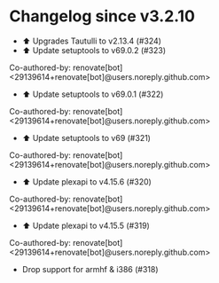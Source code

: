 # Changelog since v3.2.10
- ⬆️ Upgrades Tautulli to v2.13.4 (#324) 
- ⬆️ Update setuptools to v69.0.2 (#323)

Co-authored-by: renovate[bot] <29139614+renovate[bot]@users.noreply.github.com> 
- ⬆️ Update setuptools to v69.0.1 (#322)

Co-authored-by: renovate[bot] <29139614+renovate[bot]@users.noreply.github.com> 
- ⬆️ Update setuptools to v69 (#321)

Co-authored-by: renovate[bot] <29139614+renovate[bot]@users.noreply.github.com> 
- ⬆️ Update plexapi to v4.15.6 (#320)

Co-authored-by: renovate[bot] <29139614+renovate[bot]@users.noreply.github.com> 
- ⬆️ Update plexapi to v4.15.5 (#319)

Co-authored-by: renovate[bot] <29139614+renovate[bot]@users.noreply.github.com> 
- Drop support for armhf & i386 (#318) 
